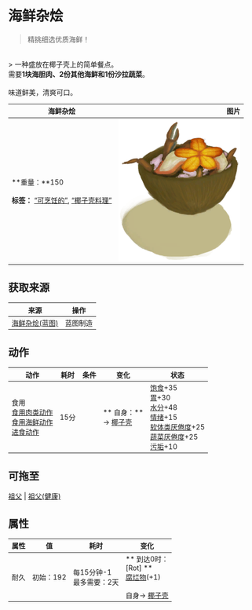 # 海鲜杂烩  
> 精挑细选优质海鲜！  
<br>  
> 一种盛放在椰子壳上的简单餐点。<br>需要<b>1块海胆肉、2份其他海鲜和1份沙拉蔬菜</b>。<br><br>味道鲜美，清爽可口。  
  
  海鲜杂烩  |   图片   
 ----  |  ----:   
 **重量：**150<br><br>**标签：**	[“可烹饪的”](tag_Cookable.md), [“椰子壳料理”](tag_MealCoconutShell.md)  |  <img decoding="async" src="Sprite/SeafoodCup.png" href="a.md" style="max-width:300px;max-height:300px;">   
  
## 获取来源  
来源  |  操作  
----  |  ----  
[海鲜杂烩(蓝图)](Bp_SeafoodCup.md)  |  蓝图制造  
## 动作  
动作  |  耗时  |  条件  |  变化  |  状态  
----  |  ----  |  ----  |  ----  |  ----  
食用<br>[食用肉类动作](CarnivorousAction.md)<br>[食用海鲜动作](ShellfishAction.md)<br>[进食动作](EatingAction.md)  |  15分  |    |  ** 自身：**<br>→ [椰子壳](CoconutShell.md)  |  [饱食](Satiation.md)+35<br>[胃](Stomach.md)+30<br>[水分](Hydration.md)+48<br>[情绪](Morale.md)+15<br>[软体类<nobr>厌倦度</nobr>](SaturationMollusks.md)+25<br>[蔬菜<nobr>厌倦度</nobr>](SaturationVegetables.md)+25<br>[污垢](Filth.md)+10  
## 可拖至  
[祖父](Grandfather.md) | [祖父(健康)](GrandfatherHealthy.md)  
## 属性   
属性  |  值  |  耗时  |  变化  
----  |  ----  |  ----  |  ----  
耐久  |  初始：192  |  每15分钟-1<br>最多需要：2天  |  ** 到达0时： **<br>** [Rot] **<br>  [腐烂物](RottenRemains.md)(+1)<br><br>自身→ [椰子壳](CoconutShell.md)  


<script>document.title="海鲜杂烩 - 卡牌生存百科 Card Survival Wiki";</script>